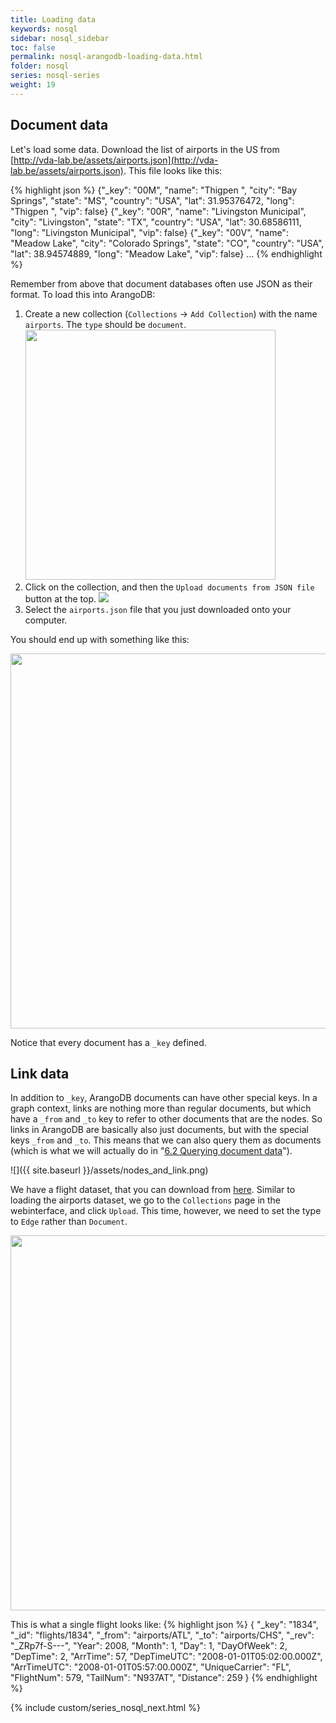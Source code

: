 ```yaml
---
title: Loading data
keywords: nosql
sidebar: nosql_sidebar
toc: false
permalink: nosql-arangodb-loading-data.html
folder: nosql
series: nosql-series
weight: 19
---
```


## Document data
Let's load some data. Download the list of airports in the US from [http://vda-lab.be/assets/airports.json](http://vda-lab.be/assets/airports.json). This file looks like this:

{% highlight json %}
{"_key": "00M", "name": "Thigpen ", "city": "Bay Springs", "state": "MS", "country": "USA", "lat": 31.95376472, "long": "Thigpen ", "vip": false}
{"_key": "00R", "name": "Livingston Municipal", "city": "Livingston", "state": "TX", "country": "USA", "lat": 30.68586111, "long": "Livingston Municipal", "vip": false}
{"_key": "00V", "name": "Meadow Lake", "city": "Colorado Springs", "state": "CO", "country": "USA", "lat": 38.94574889, "long": "Meadow Lake", "vip": false}
...
{% endhighlight %}

Remember from above that document databases often use JSON as their format. To load this into ArangoDB:
1. Create a new collection (`Collections` -> `Add Collection`) with the name `airports`. The `type` should be `document`.<br/><img src="{{site.baseurl}}/assets/arangodb_createcollection.png" width="400px"/>
2. Click on the collection, and then the `Upload documents from JSON file` button at the top. ![]({{site.baseurl}}/assets/arangodb_upload.png)
3. Select the `airports.json` file that you just downloaded onto your computer.

You should end up with something like this:

<img src="{{site.baseurl}}/assets/arangodb_airports.png" width="600px"/>

Notice that every document has a `_key` defined.

## Link data
In addition to `_key`, ArangoDB documents can have other special keys. In a graph context, links are nothing more than regular documents, but which have a `_from` and `_to` key to refer to other documents that are the nodes. So links in ArangoDB are basically also just documents, but with the special keys `_from` and `_to`. This means that we can also query them as documents (which is what we will actually do in "[6.2 Querying document data](#62-querying-document-data)").

![]({{ site.baseurl }}/assets/nodes_and_link.png)

We have a flight dataset, that you can download from [here]({{site.baseurl}}/assets/flights.json). Similar to loading the airports dataset, we go to the `Collections` page in the webinterface, and click `Upload`. This time, however, we need to set the type to `Edge` rather than `Document`.

<img src="{{site.baseurl}}/assets/arangodb_createcollection_edges.png" width="600px" />

This is what a single flight looks like:
{% highlight json %}
{
  "_key": "1834",
  "_id": "flights/1834",
  "_from": "airports/ATL",
  "_to": "airports/CHS",
  "_rev": "_ZRp7f-S---",
  "Year": 2008,
  "Month": 1,
  "Day": 1,
  "DayOfWeek": 2,
  "DepTime": 2,
  "ArrTime": 57,
  "DepTimeUTC": "2008-01-01T05:02:00.000Z",
  "ArrTimeUTC": "2008-01-01T05:57:00.000Z",
  "UniqueCarrier": "FL",
  "FlightNum": 579,
  "TailNum": "N937AT",
  "Distance": 259
}
{% endhighlight %}

{% include custom/series_nosql_next.html %}
